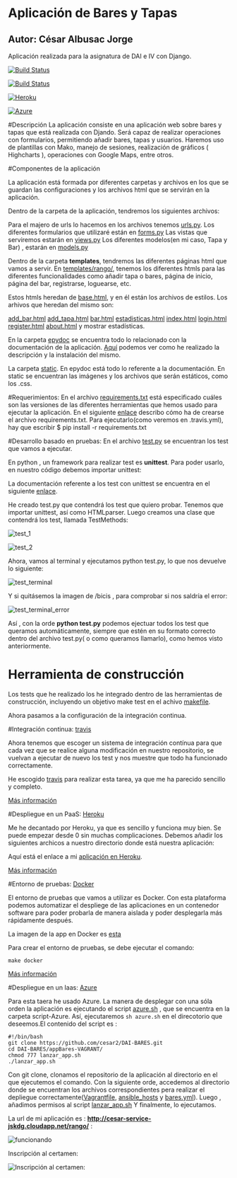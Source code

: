 # Aplicación de Bares y Tapas
## Autor: César Albusac Jorge
Aplicación realizada para la asignatura de DAI e IV con Django.


[![Build Status](https://travis-ci.org/cesar2/Proyecto-IV.svg?branch=master)](https://travis-ci.org/cesar2/Proyecto-IV)

[![Build Status](https://snap-ci.com/cesar2/Proyecto-IV/branch/master/build_image)](https://snap-ci.com/cesar2/Proyecto-IV/branch/master)

[![Heroku](https://www.herokucdn.com/deploy/button.png)](https://dry-thicket-6813.herokuapp.com/)

[![Azure](http://azuredeploy.net/deploybutton.png)](http://cesar-service-jskdg.cloudapp.net/rango/) 


#Descripción
La aplicación consiste en una aplicación web sobre bares y tapas que está realizada con Djando.
Será capaz de realizar operaciones con formularios, permitiendo añadir bares, tapas y usuarios.
Haremos uso de plantillas con Mako, manejo de sesiones, realización de gráficos ( Highcharts ),
operaciones con Google Maps, entre otros.

#Componentes de la aplicación

La aplicación está formada por diferentes carpetas y archivos en los que se guardan las configuraciones y los
archivos html que se servirán en la aplicación.

Dentro de la carpeta de la aplicación, tendremos los siguientes archivos:

Para el majero de urls lo hacemos en los archivos tenemos [urls.py](https://github.com/cesar2/DAI-BARES/blob/master/rango/urls.py).
Los diferentes formularios que utilizaré están en [forms.py](https://github.com/cesar2/DAI-BARES/blob/master/rango/forms.py)
Las vistas que serviremos estarán en [views.py](https://github.com/cesar2/DAI-BARES/blob/master/rango/views.py)
Los diferentes modelos(en mi caso, Tapa y Bar) , estarán en [models.py](https://github.com/cesar2/DAI-BARES/blob/master/rango/models.py)

Dentro de la carpeta **templates**, tendremos las diferentes páginas html que vamos a servir.
En [templates/rango/](https://github.com/cesar2/DAI-BARES/tree/master/templates/rango), tenemos los diferentes htmls para las 
diferentes funcionalidades como añadir tapa o bares, página de inicio, página del bar, registrarse, loguearse, etc.

Estos htmls heredan de [base.html](https://github.com/cesar2/DAI-BARES/blob/master/templates/base.html), y en él están los archivos
de estilos. Los arhivos que heredan del mismo son: 

[add_bar.html](https://github.com/cesar2/DAI-BARES/blob/master/templates/rango/add_bar.html)
[add_tapa.html](https://github.com/cesar2/DAI-BARES/blob/master/templates/rango/add_bar.html)
[bar.html](https://github.com/cesar2/DAI-BARES/blob/master/templates/rango/bar.html)
[estadisticas.html](https://github.com/cesar2/DAI-BARES/blob/master/templates/rango/estadisticas.html)
[index.html](https://github.com/cesar2/DAI-BARES/blob/master/templates/rango/index.html)
[login.html](https://github.com/cesar2/DAI-BARES/blob/master/templates/rango/login.html)
[register.html](https://github.com/cesar2/DAI-BARES/blob/master/templates/rango/register.html)
[about.html](https://github.com/cesar2/DAI-BARES/blob/master/templates/rango/about.html) y mostrar estadísticas.


En la carpeta [epydoc](https://github.com/cesar2/Proyecto-IV/tree/master/epydoc) se encuentra todo lo 
relacionado con la documentación de la aplicación. [Aquí](https://github.com/cesar2/IV/blob/master/Ejercicios_tema2.md#ejercicio-5) podemos ver como he realizado
la descripción y la instalación del mismo.

La carpeta [static](https://github.com/cesar2/Proyecto-IV/tree/master/static).
En epydoc está todo lo referente a la documentación.
En static se encuentran las imágenes y los archivos que serán estáticos, como los .css.


#Requerimientos:
En el archivo [requirements.txt](https://github.com/cesar2/Proyecto-IV/blob/master/requirements.txt) está especificado cuáles son las versiones de las diferentes herramientas que hemos usado para ejecutar la aplicación.
En el siguiente [enlace](https://github.com/cesar2/IV/blob/master/Ejercicios_tema2.md#ejercicio-4) describo cómo
ha de crearse el archivo requirements.txt. Para ejecutarlo(como veremos en .travis.yml), hay que escribir
$ pip install -r requirements.txt


#Desarrollo basado en pruebas:
En el archivo [test.py](https://github.com/cesar2/Proyecto-IV/blob/master/test.py) se encuentran los test que vamos a ejecutar.

En python , un framework para realizar test es **unittest**. Para poder usarlo, en nuestro código debemos importar unittest:

La documentación referente a los test con unittest se encuentra en el siguiente [enlace](https://docs.python.org/2/library/unittest.html).

He creado test.py que contendrá los test que quiero probar. Tenemos que importar unittest, así como HTMLparser.
Luego creamos una clase que contendrá los test, llamada  TestMethods:

![test_1](http://i1175.photobucket.com/albums/r629/Cesar_Albusac_Jorge/PracticayEjercicios2/test_zpsifti2npc.png)

![test_2](http://i1175.photobucket.com/albums/r629/Cesar_Albusac_Jorge/PracticayEjercicios2/test_2_zpsljdz4o0n.png)

Ahora, vamos al terminal y ejecutamos python test.py, lo que nos devuelve lo siguiente:

![test_terminal](http://i1175.photobucket.com/albums/r629/Cesar_Albusac_Jorge/PracticayEjercicios2/test_terminal_zpsupgkggag.png)

Y si quitásemos la imagen de /bicis , para comprobar si nos saldría el error: 

![test_terminal_error](http://i1175.photobucket.com/albums/r629/Cesar_Albusac_Jorge/PracticayEjercicios2/test_fallo_zpsxv0pi6a7.png)

Así , con la orde **python test.py** podemos ejectuar todos los test que queramos automáticamente, siempre que estén en su formato correcto dentro del archivo test.py( o como queramos llamarlo), como hemos visto anteriormente.

# Herramienta de construcción
Los tests que he realizado los he integrado dentro de las herramientas de construcción, incluyendo un objetivo make test en el achivo [makefile](https://github.com/cesar2/Proyecto-IV/blob/master/makefile).

Ahora pasamos a la configuración de la integración continua.

#Integración continua: [travis](https://travis-ci.org/)

Ahora tenemos que escoger un sistema de integración contínua para que cada vez
que se realice alguna modificación en nuestro repositorio, se vuelvan a ejecutar
de nuevo los test y nos muestre que todo ha funcionado correctamente.


He escogido [travis](https://travis-ci.org/) para realizar esta tarea, ya que me ha parecido sencillo y completo.

[Más información](https://github.com/cesar2/Proyecto-IV/blob/master/Documentacion/Integracion.md)


#Despliegue en un PaaS: [Heroku](https://www.heroku.com/)

Me he decantado por Heroku, ya que es sencillo y funciona muy bien. Se puede empezar desde 0 sin muchas
complicaciones. Debemos añadir los siguientes archicos a nuestro directorio donde está nuestra aplicación:

Aquí está el enlace a mi [aplicación en Heroku](https://dry-thicket-6813.herokuapp.com/).

[Más información](https://github.com/cesar2/Proyecto-IV/blob/master/Documentacion/Heroku.md)



#Entorno de pruebas: [Docker](https://www.docker.com/)

El entorno de pruebas que vamos a utilizar es Docker. Con esta plataforma podemos automatizar el despliege de las aplicaciones
en un contenedor software para poder probarla de manera aislada y poder desplegarla más rápidamente después.

La imagen de la app en Docker es [esta](https://hub.docker.com/r/cesar2/proyecto-iv/)

Para crear el entorno de pruebas, se debe ejecutar el comando:

`make docker`

[Más información](https://github.com/cesar2/Proyecto-IV/blob/master/Documentacion/Docker.md)


#Despliegue en un Iaas: [Azure](https://azure.microsoft.com/es-es/)

Para esta taera he usado Azure. La manera de desplegar con una sóla orden la aplicación es ejecutando
el script [azure.sh](https://github.com/cesar2/DAI-BARES/blob/master/script-Azure/azure.sh) , que se encuentra en la carpeta script-Azure.
Así, ejecutaremos ```sh azure.sh``` en el direcotorio que deseemos.El contenido del script es :
```
#!/bin/bash
git clone https://github.com/cesar2/DAI-BARES.git
cd DAI-BARES/appBares-VAGRANT/
chmod 777 lanzar_app.sh
./lanzar_app.sh
```

Con git clone, clonamos el repositorio de la aplicación al directorio en el que ejecutemos el comando.
Con la siguiente orde, accedemos al directorio donde se encuentran los archivos correspondientes pera realizar el 
depliegue correctamente([Vagrantfile](https://github.com/cesar2/DAI-BARES/blob/master/appBares-VAGRANT/Vagrantfile), [ansible_hosts](https://github.com/cesar2/DAI-BARES/blob/master/appBares-VAGRANT/ansible_hosts) y [bares.yml](https://github.com/cesar2/DAI-BARES/blob/master/appBares-VAGRANT/bares.yml)).
Luego , añadimos permisos al script [lanzar_app.sh](https://github.com/cesar2/DAI-BARES/blob/master/appBares-VAGRANT/lanzar_app.sh)
Y finalmente, lo ejecutamos.


La url de mi aplicación es : **http://cesar-service-jskdg.cloudapp.net/rango/** :

![funcionando](http://i1155.photobucket.com/albums/p543/cesypozo/Ejercicios%20tema%206/Captura%20de%20pantalla%20de%202016-02-07%20175745_zps9rgvyfxe.png)







Inscripción al certamen:

![Inscripción al certamen:](http://i1175.photobucket.com/albums/r629/Cesar_Albusac_Jorge/Captura%20de%20pantalla%20de%202015-10-14%20130628_zpsxwzmjc7b.png)



